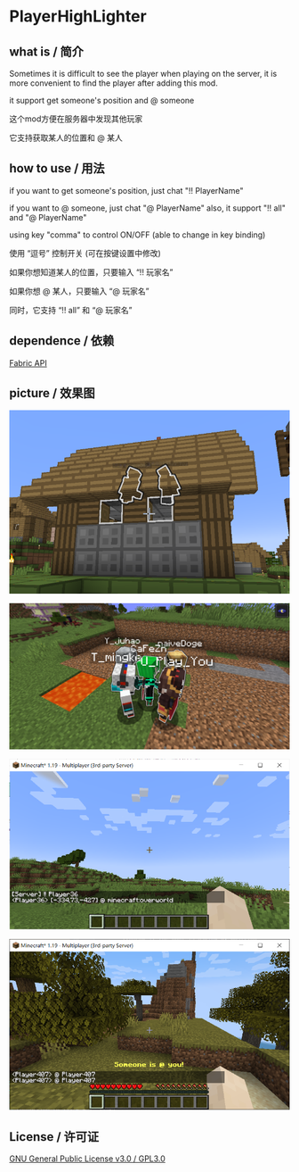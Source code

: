 # PlayerHighLighter

## what is / 简介

Sometimes it is difficult to see the player when playing on the server, it is more convenient to find the player after adding this mod.

it support get someone's position and @ someone

这个mod方便在服务器中发现其他玩家

它支持获取某人的位置和 @ 某人
## how to use / 用法

if you want to get someone's position, just chat "!! PlayerName"

if you want to @ someone, just chat "@ PlayerName"
also, it support "!! all" and "@ PlayerName"

using key "comma" to control ON/OFF (able to change in key binding)

使用 “逗号” 控制开关 (可在按键设置中修改)

如果你想知道某人的位置，只要输入 “!! 玩家名”

如果你想 @ 某人，只要输入 “@ 玩家名”

同时，它支持 “!! all” 和 “@ 玩家名”


## dependence / 依赖

[Fabric API](https://github.com/FabricMC/fabric)

## picture / 效果图

![](docs/1.png)

![](docs/2.png)

![](docs/3.png)

![](docs/4.png)

## License / 许可证

[GNU General Public License v3.0 / GPL3.0](LICENSE)

